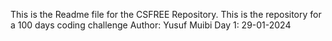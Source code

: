 This is the Readme file for the CSFREE Repository. 
This is the repository for a 100 days coding challenge
Author: Yusuf Muibi
Day 1: 29-01-2024
